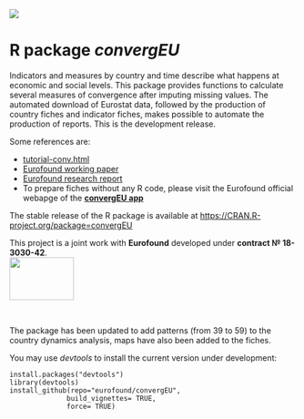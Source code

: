 ![](inst/logoConvergEU9_github.png)  

# R package *convergEU*

Indicators and measures by country and time describe
what happens at economic and social levels. This package provides
functions to calculate several measures of convergence after imputing
missing values. The automated download of Eurostat data,
followed by the production of country fiches and indicator fiches,
makes possible to  automate the production of reports.
This is the development release.  

Some references  are:   

  *  [tutorial-conv.html](https://local.disia.unifi.it/stefanini/RESEARCH/coneu/tutorial-conv.html)   
  *  [Eurofound working paper](https://www.eurofound.europa.eu/sites/default/files/wpef20008.pdf) 
  *  [Eurofound research report](https://www.eurofound.europa.eu/sites/default/files/ef_publication/field_ef_document/ef18003en.pdf)       
  *  To prepare fiches without any R code, please visit the Eurofound official  webapge of the [**convergEU app**](https://www.eurofound.europa.eu/data/convergence-hub/convergeu-app)  

The stable release of the R package is available at https://CRAN.R-project.org/package=convergEU

This project is a joint work with  **Eurofound** developed under **contract &#8470;
 18-3030-42**.<br>
<img src="inst/EF2015_Logo_Colour_rid.png" width="113"  height="75">  


<br>  

The package has been updated to add patterns (from 39 to 59) to the country dynamics analysis, maps have also been added to the fiches.

You may use  *devtools* to  install the current version under development:   

```
install.packages("devtools")
library(devtools)
install_github(repo="eurofound/convergEU",
              build_vignettes= TRUE,
              force= TRUE)
```



